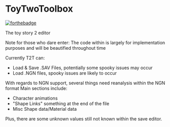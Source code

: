 # ToyTwoToolbox
[![forthebadge](https://forthebadge.com/images/badges/60-percent-of-the-time-works-every-time.svg)](https://forthebadge.com)

The toy story 2 editor

Note for those who dare enter:
The code within is largely for implementation purposes and will be beautified throughout time

Currently T2T can:
- Load & Save .SAV Files, potentially some spooky issues may occur
- Load .NGN files, spooky issues are likely to occur

With regards to NGN support, several things need reanalysis within the NGN format
Main sections include:
- Character animations
- "Shape Links" something at the end of the file
- Misc Shape data/Material data

Plus, there are some unknown values still not known within the save editor.
